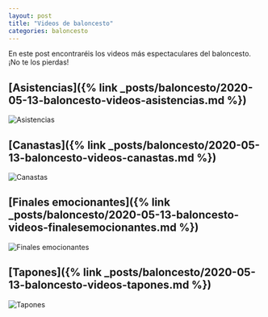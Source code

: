 ```yaml
---
layout: post
title: "Videos de baloncesto"
categories: baloncesto
---
```


En este post encontraréis los videos más espectaculares del baloncesto. ¡No te los pierdas!

## [Asistencias]({% link _posts/baloncesto/2020-05-13-baloncesto-videos-asistencias.md %})

![Asistencias](../images/baloncesto_videos_asistencias_pestana.jpg)


## [Canastas]({% link _posts/baloncesto/2020-05-13-baloncesto-videos-canastas.md %})

![Canastas](../images/baloncesto_videos_canastas_pestana.jpg)


## [Finales emocionantes]({% link _posts/baloncesto/2020-05-13-baloncesto-videos-finalesemocionantes.md %})

![Finales emocionantes](../images/baloncesto_videos_finalesemocionantes_pestana.jpg)


## [Tapones]({% link _posts/baloncesto/2020-05-13-baloncesto-videos-tapones.md %})

![Tapones](../images/baloncesto_videos_tapones_pestana.jpg)
